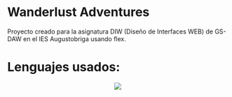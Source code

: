 ﻿# Wanderlust Adventures
Proyecto creado para la asignatura DIW (Diseño de Interfaces WEB) de GS-DAW en el IES Augustobriga usando flex.
# Lenguajes usados:
 <div align="center">
    <img src="https://skillicons.dev/icons?i=html,css" />
</div>

